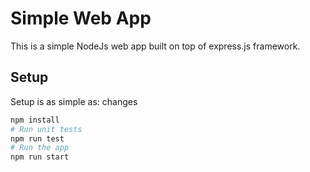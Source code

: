 # Simple Web App

This is a simple NodeJs web app built on top of express.js framework.

## Setup

Setup is as simple as:
changes
```bash
npm install
# Run unit tests
npm run test
# Run the app
npm run start
```
